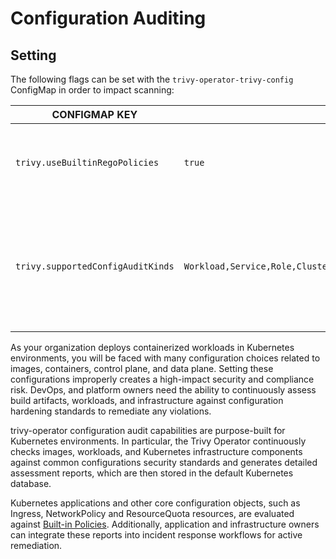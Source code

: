 # Configuration Auditing

## Setting
The following flags can be set with the `trivy-operator-trivy-config` ConfigMap in order to impact scanning:

| CONFIGMAP KEY                     | DEFAULT                                                                               | DESCRIPTION                                                                                                     |
|-----------------------------------|---------------------------------------------------------------------------------------|-----------------------------------------------------------------------------------------------------------------|
| `trivy.useBuiltinRegoPolicies`    | `true`                                                                                | The Flag to enable the usage of builtin rego policies by default                                                |
| `trivy.supportedConfigAuditKinds` | `Workload,Service,Role,ClusterRole,NetworkPolicy,Ingress,LimitRange,ResourceQuota`    | The Flag is the list of supported kinds separated by comma delimiter to be scanned by the config audit scanner  |


As your organization deploys containerized workloads in Kubernetes environments, you will be faced with many
configuration choices related to images, containers, control plane, and data plane. Setting these configurations
improperly creates a high-impact security and compliance risk. DevOps, and platform owners need the ability to
continuously assess build artifacts, workloads, and infrastructure against configuration hardening standards to
remediate any violations.

trivy-operator configuration audit capabilities are purpose-built for Kubernetes environments. In particular, the Trivy
Operator continuously checks images, workloads, and Kubernetes infrastructure components against common configurations
security standards and generates detailed assessment reports, which are then stored in the default Kubernetes database.

Kubernetes applications and other core configuration objects, such as Ingress, NetworkPolicy and ResourceQuota resources, are evaluated against [Built-in Policies]. 
Additionally, application and infrastructure owners can integrate these reports into incident response workflows for
active remediation.

[Built-in Policies]: ./built-in-policies.md
